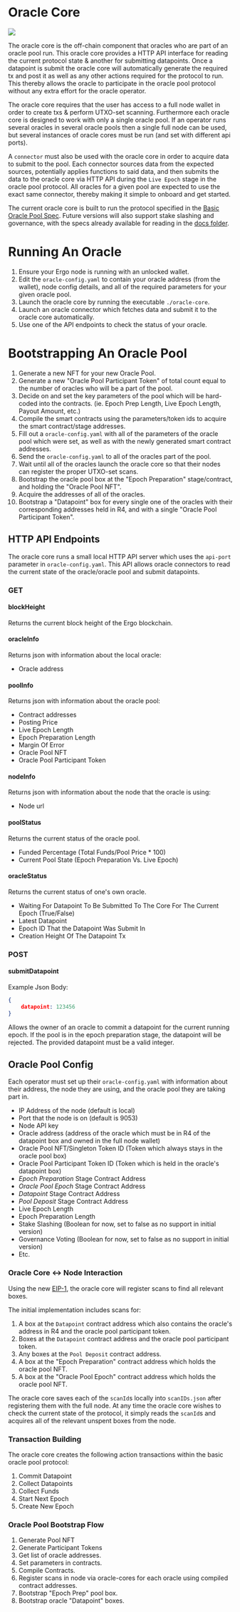 # Oracle Core

![](images/oracle-core.png)

The oracle core is the off-chain component that oracles who are part of an oracle pool run. This oracle core provides a HTTP API interface for reading the current protocol state & another for submitting datapoints. Once a datapoint is submit the oracle core will automatically generate the required tx and post it as well as any other actions required for the protocol to run. This thereby allows the oracle to participate in the oracle pool protocol without any extra effort for the oracle operator.

The oracle core requires that the user has access to a full node wallet in order to create txs & perform UTXO-set scanning. Furthermore each oracle core is designed to work with only a single oracle pool. If an operator runs several oracles in several oracle pools then a single full node can be used, but several instances of oracle cores must be run (and set with different api ports).

A `connector` must also be used with the oracle core in order to acquire data to submit to the pool. Each connector sources data from the expected sources, potentially applies functions to said data, and then submits the data to the oracle core via HTTP API during the `Live Epoch` stage in the oracle pool protocol. All oracles for a given pool are expected to use the exact same connector, thereby making it simple to onboard and get started.

The current oracle core is built to run the protocol specified in the [Basic Oracle Pool Spec](https://github.com/ergoplatform/oracle-core/blob/master/docs/Basic-Oracle-Pool-Spec.md). Future versions will also support stake slashing and governance, with the specs already available for reading in the [docs folder](docs).


# Running An Oracle

1. Ensure your Ergo node is running with an unlocked wallet.
2. Edit the `oracle-config.yaml` to contain your oracle address (from the wallet), node config details, and all of the required parameters for your given oracle pool.
3. Launch the oracle core by running the executable `./oracle-core`.
4. Launch an oracle connector which fetches data and submit it to the oracle core automatically.
5. Use one of the API endpoints to check the status of your oracle.


# Bootstrapping An Oracle Pool

1. Generate a new NFT for your new Oracle Pool.
2. Generate a new "Oracle Pool Participant Token" of total count equal to the number of oracles who will be a part of the pool.
3. Decide on and set the key parameters of the pool which will be hard-coded into the contracts. (ie. Epoch Prep Length, Live Epoch Length, Payout Amount, etc.)
4. Compile the smart contracts using the parameters/token ids to acquire the smart contract/stage addresses.
5. Fill out a `oracle-config.yaml` with all of the parameters of the oracle pool which were set, as well as with the newly generated smart contract addresses.
6. Send the `oracle-config.yaml` to all of the oracles part of the pool.
7. Wait until all of the oracles launch the oracle core so that their nodes can register the proper UTXO-set scans.
8. Bootstrap the oracle pool box at the "Epoch Preparation" stage/contract, and holding the "Oracle Pool NFT".
9. Acquire the addresses of all of the oracles.
10. Bootstrap a "Datapoint" box for every single one of the oracles with their corresponding addresses held in R4, and with a single "Oracle Pool Participant Token".


## HTTP API Endpoints
The oracle core runs a small local HTTP API server which uses the `api-port` parameter in `oracle-config.yaml`. This API allows oracle connectors to read the current state of the oracle/oracle pool and submit datapoints.

### GET

#### blockHeight
Returns the current block height of the Ergo blockchain.

#### oracleInfo
Returns json with information about the local oracle:
- Oracle address

#### poolInfo
Returns json with information about the oracle pool:
- Contract addresses
- Posting Price
- Live Epoch Length
- Epoch Preparation Length
- Margin Of Error
- Oracle Pool NFT
- Oracle Pool Participant Token

#### nodeInfo
Returns json with information about the node that the oracle is using:
- Node url

#### poolStatus
Returns the current status of the oracle pool.
- Funded Percentage (Total Funds/Pool Price * 100)
- Current Pool State (Epoch Preparation Vs. Live Epoch)


#### oracleStatus
Returns the current status of one's own oracle.
- Waiting For Datapoint To Be Submitted To The Core For The Current Epoch (True/False)
- Latest Datapoint
- Epoch ID That the Datapoint Was Submit In
- Creation Height Of The Datapoint Tx


### POST

#### submitDatapoint
Example Json Body:
```json
{
    datapoint: 123456
}
```


Allows the owner of an oracle to commit a datapoint for the current running epoch. If the pool is in the epoch preparation stage, the datapoint will be rejected. The provided datapoint must be a valid integer.



## Oracle Pool Config
Each operator must set up their `oracle-config.yaml` with information about their address, the node they are using, and the oracle pool they are taking part in.

- IP Address of the node (default is local)
- Port that the node is on (default is 9053)
- Node API key
- Oracle address (address of the oracle which must be in R4 of the datapoint box and owned in the full node wallet)
- Oracle Pool NFT/Singleton Token ID (Token which always stays in the oracle pool box)
- Oracle Pool Participant Token ID (Token which is held in the oracle's datapoint box)
- *Epoch Preparation* Stage Contract Address
- *Oracle Pool Epoch* Stage Contract Address
- *Datapoint* Stage Contract Address
- *Pool Deposit* Stage Contract Address
- Live Epoch Length
- Epoch Preparation Length
- Stake Slashing (Boolean for now, set to false as no support in initial version)
- Governance Voting (Boolean for now, set to false as no support in initial version)
- Etc.



### Oracle Core <-> Node Interaction
Using the new [EIP-1](https://github.com/ergoplatform/eips/blob/master/eip-0001.md), the oracle core will register scans to find all relevant boxes.

The initial implementation includes scans for:

1. A box at the `Datapoint` contract address which also contains the oracle's address in R4 and the oracle pool participant token.
2. Boxes at the `Datapoint` contract address and the oracle pool participant token.
3. Any boxes at the `Pool Deposit` contract address.
4. A box at the "Epoch Preparation" contract address which holds the oracle pool NFT.
5. A box at the "Oracle Pool Epoch" contract address which holds the oracle pool NFT.

The oracle core saves each of the `scanId`s locally into `scanIDs.json` after registering them with the full node. At any time the oracle core wishes to check the current state of the protocol, it simply reads the `scanId`s and acquires all of the relevant unspent boxes from the node.


### Transaction Building
The oracle core creates the following action transactions within the basic oracle pool protocol:

1. Commit Datapoint
2. Collect Datapoints
3. Collect Funds
4. Start Next Epoch
5. Create New Epoch



### Oracle Pool Bootstrap Flow

1. Generate Pool NFT
2. Generate Participant Tokens
3. Get list of oracle addresses.
4. Set parameters in contracts.
5. Compile Contracts.
6. Register scans in node via oracle-cores for each oracle using compiled contract addresses.
7. Bootstrap "Epoch Prep" pool box.
8. Bootstrap oracle "Datapoint" boxes.